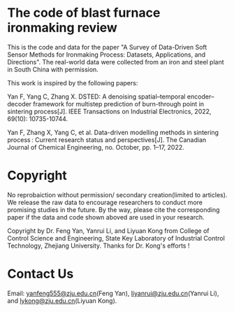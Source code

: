 # The code of blast furnace ironmaking review
This is the code and data for the paper "A Survey of Data-Driven Soft Sensor Methods for Ironmaking Process: Datasets, Applications, and Directions".
The real-world data were collected from an iron and steel plant in South China with permission.

This work is inspired by the following papers:

Yan F, Yang C, Zhang X. DSTED: A denoising spatial–temporal encoder–decoder framework for multistep prediction of burn-through point in sintering process[J]. IEEE Transactions on Industrial Electronics, 2022, 69(10): 10735-10744.

Yan F, Zhang X, Yang C, et al. Data-driven modelling methods in sintering process : Current research status and perspectives[J]. The Canadian Journal of Chemical Engineering, no. October, pp. 1–17, 2022.


# Copyright
No reprobaiction without permission/ secondary creation(limited to articles). We release the raw data to encourage researchers to conduct more promising studies in the future. By the way, please cite the corresponding paper if the data and code shown aboved are used in your research.

Copyright by Dr. Feng Yan, Yanrui Li, and Liyuan Kong from College of Control Science and Engineering, State Key Laboratory of Industrial Control Technology, Zhejiang University. Thanks for Dr. Kong's efforts !

# Contact Us
Email: yanfeng555@zju.edu.cn(Feng Yan), liyanrui@zju.edu.cn(Yanrui Li), and lykong@zju.edu.cn(Liyuan Kong).
